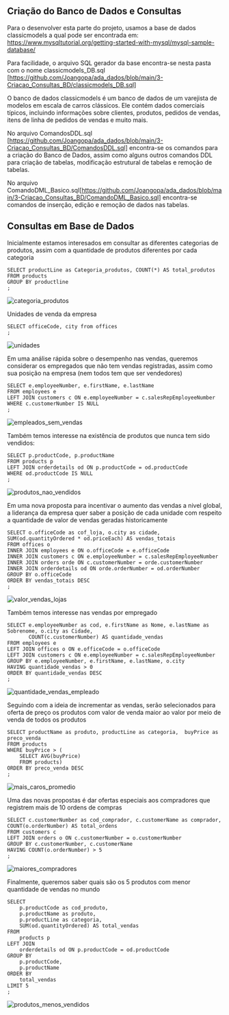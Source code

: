 ## Criação do Banco de Dados e Consultas

Para o desenvolver esta parte do projeto, usamos a base de dados classicmodels a qual pode ser encontrada em: https://www.mysqltutorial.org/getting-started-with-mysql/mysql-sample-database/ 

Para facilidade, o arquivo SQL gerador da base encontra-se nesta pasta com o nome classicmodels_DB.sql [https://github.com/Joangopa/ada_dados/blob/main/3-Criacao_Consultas_BD/classicmodels_DB.sql]


O banco de dados classicmodels é um banco de dados de um varejista de modelos em escala de carros clássicos. Ele contém dados comerciais típicos, incluindo informações sobre clientes, produtos, pedidos de vendas, itens de linha de pedidos de vendas e muito mais. 

No arquivo ComandosDDL.sql [https://github.com/Joangopa/ada_dados/blob/main/3-Criacao_Consultas_BD/ComandosDDL.sql] encontra-se os comandos para a criação do Banco de Dados, assim como alguns outros comandos DDL para criação de tabelas, modificação estrutural de tabelas e remoção de tabelas.
 
No arquivo  ComandoDML_Basico.sql[https://github.com/Joangopa/ada_dados/blob/main/3-Criacao_Consultas_BD/ComandoDML_Basico.sql] encontra-se comandos de inserção, edição e remoção de dados nas tabelas.


## Consultas em Base de Dados

Inicialmente estamos interesados em consultar as diferentes categorias de produtos, assim com a quantidade de produtos diferentes por cada categoria
```
SELECT productLine as Categoria_produtos, COUNT(*) AS total_produtos
FROM products
GROUP BY productline
;
```
![categoria_produtos](https://github.com/Joangopa/ada_dados/blob/main/3-Criacao_Consultas_BD/resultados_consultas/categoria_produtos.png)

Unidades de venda da empresa
```
SELECT officeCode, city from offices
;
```
![unidades](https://github.com/Joangopa/ada_dados/blob/main/3-Criacao_Consultas_BD/resultados_consultas/lojas.png)

Em uma análise rápida sobre o desempenho nas vendas, queremos considerar os empregados que não tem vendas registradas, assim como sua posição na empresa (nem todos tem que ser vendedores)
```
SELECT e.employeeNumber, e.firstName, e.lastName
FROM employees e
LEFT JOIN customers c ON e.employeeNumber = c.salesRepEmployeeNumber
WHERE c.customerNumber IS NULL
;
```
![empleados_sem_vendas](https://github.com/Joangopa/ada_dados/blob/main/3-Criacao_Consultas_BD/resultados_consultas/empleados_semVendas.png)


Também temos interesse na existência de produtos que nunca tem sido vendidos: 
``` 
SELECT p.productCode, p.productName
FROM products p
LEFT JOIN orderdetails od ON p.productCode = od.productCode
WHERE od.productCode IS NULL
;
```
![produtos_nao_vendidos](https://github.com/Joangopa/ada_dados/blob/main/3-Criacao_Consultas_BD/resultados_consultas/produto_sem_vendas.png)


Em uma nova proposta para incentivar o aumento das vendas a nivel global, a liderança da empresa quer saber a posição de cada unidade com respeito a quantidade de valor de vendas geradas historicamente
```
SELECT o.officeCode as cof_loja, o.city as cidade, SUM(od.quantityOrdered * od.priceEach) AS vendas_totais
FROM offices o
INNER JOIN employees e ON o.officeCode = e.officeCode
INNER JOIN customers c ON e.employeeNumber = c.salesRepEmployeeNumber
INNER JOIN orders orde ON c.customerNumber = orde.customerNumber
INNER JOIN orderdetails od ON orde.orderNumber = od.orderNumber
GROUP BY o.officeCode
ORDER BY vendas_totais DESC
;
```
![valor_vendas_lojas](https://github.com/Joangopa/ada_dados/blob/main/3-Criacao_Consultas_BD/resultados_consultas/vendas_lojas.png)



Também temos interesse nas vendas por empregado
```
SELECT e.employeeNumber as cod, e.firstName as Nome, e.lastName as Sobrenome, o.city as Cidade,
       COUNT(c.customerNumber) AS quantidade_vendas
FROM employees e
LEFT JOIN offices o ON e.officeCode = o.officeCode
LEFT JOIN customers c ON e.employeeNumber = c.salesRepEmployeeNumber
GROUP BY e.employeeNumber, e.firstName, e.lastName, o.city
HAVING quantidade_vendas > 0
ORDER BY quantidade_vendas DESC 
;
```
![quantidade_vendas_empleado](https://github.com/Joangopa/ada_dados/blob/main/3-Criacao_Consultas_BD/resultados_consultas/quantidade_vendas_empleado.png)



Seguindo com a ideia de incrementar as vendas, serão selecionados para oferta de preço os produtos com valor de venda maior ao valor por meio de venda de todos os produtos
```
SELECT productName as produto, productLine as categoria,  buyPrice as preco_venda
FROM products
WHERE buyPrice > (
    SELECT AVG(buyPrice) 
    FROM products)
ORDER BY preco_venda DESC
;
```
![mais_caros_promedio](https://github.com/Joangopa/ada_dados/blob/main/3-Criacao_Consultas_BD/resultados_consultas/mais_caros_promedio.png)


Uma das novas propostas é dar ofertas especiais aos compradores que registrem mais de 10 ordens de compras
```
SELECT c.customerNumber as cod_comprador, c.customerName as comprador, COUNT(o.orderNumber) AS total_ordens
FROM customers c
LEFT JOIN orders o ON c.customerNumber = o.customerNumber
GROUP BY c.customerNumber, c.customerName
HAVING COUNT(o.orderNumber) > 5
;
```
![maiores_compradores](https://github.com/Joangopa/ada_dados/blob/main/3-Criacao_Consultas_BD/resultados_consultas/maiores_compradores.png)



Finalmente, queremos saber quais são os 5 produtos com menor quantidade de vendas no mundo
```
SELECT 
    p.productCode as cod_produto, 
    p.productName as produto,
    p.productLine as categoria,
    SUM(od.quantityOrdered) AS total_vendas
FROM 
    products p
LEFT JOIN 
    orderdetails od ON p.productCode = od.productCode
GROUP BY 
    p.productCode, 
    p.productName
ORDER BY 
    total_vendas
LIMIT 5
;
```
![produtos_menos_vendidos](https://github.com/Joangopa/ada_dados/blob/main/3-Criacao_Consultas_BD/resultados_consultas/produtos_menos_vendidos.png)
